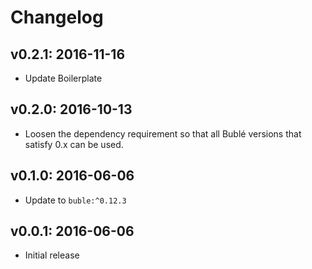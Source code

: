 # Changelog

## v0.2.1: 2016-11-16

- Update Boilerplate

## v0.2.0: 2016-10-13

- Loosen the dependency requirement so that all Bublé versions that satisfy 0.x
  can be used.

## v0.1.0: 2016-06-06

- Update to `buble:^0.12.3`

## v0.0.1: 2016-06-06

- Initial release
